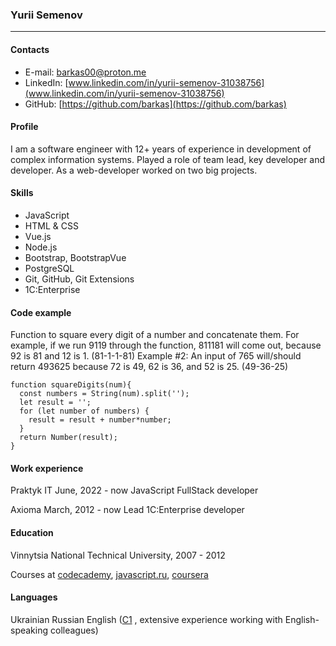 ### Yurii Semenov
***
#### Contacts
- E-mail: barkas00@proton.me
- LinkedIn: [www.linkedin.com/in/yurii-semenov-31038756](www.linkedin.com/in/yurii-semenov-31038756)
- GitHub: [https://github.com/barkas](https://github.com/barkas)

#### Profile
I am a software engineer with 12+ years of experience in development of complex information systems. Played a role of team lead, key developer and developer. As a web-developer worked on two big projects.

#### Skills
- JavaScript
- HTML & CSS
- Vue.js
- Node.js
- Bootstrap, BootstrapVue
- PostgreSQL
- Git, GitHub, Git Extensions
- 1C:Enterprise

#### Code example
Function to square every digit of a number and concatenate them.
For example, if we run 9119 through the function, 811181 will come out, because 92 is 81 and 12 is 1. (81-1-1-81)
Example #2: An input of 765 will/should return 493625 because 72 is 49, 62 is 36, and 52 is 25. (49-36-25)

```
function squareDigits(num){
  const numbers = String(num).split('');
  let result = '';
  for (let number of numbers) {
    result = result + number*number;    
  }
  return Number(result);
}
```


#### Work experience

Praktyk IT
June, 2022 - now
JavaScript FullStack developer

Axioma
March, 2012 - now
Lead 1C:Enterprise developer

#### Education
Vinnytsia National Technical University, 2007 - 2012

Courses at [codecademy](https://www.codecademy.com/), [javascript.ru](https://javascript.ru/), [coursera](https://www.coursera.org/)

#### Languages
Ukrainian
Russian
English ([C1](https://www.efset.org/cert/tQ6uGJ) , extensive experience working with English-speaking colleagues)